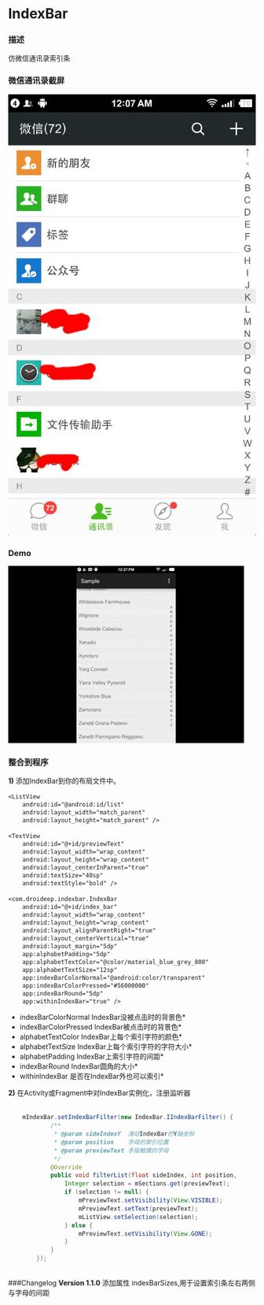 IndexBar
========

### 描述
仿微信通讯录索引条

### 微信通讯录截屏
![WX](screenshot/ScreenShot_微信.jpg)

### Demo
![demo](screenshot/demo1.gif)

### 整合到程序

**1)** 添加IndexBar到你的布局文件中。

    <ListView
        android:id="@android:id/list"
        android:layout_width="match_parent"
        android:layout_height="match_parent" />

    <TextView
        android:id="@+id/previewText"
        android:layout_width="wrap_content"
        android:layout_height="wrap_content"
        android:layout_centerInParent="true"
        android:textSize="40sp"
        android:textStyle="bold" />

    <com.droideep.indexbar.IndexBar
        android:id="@+id/index_bar"
        android:layout_width="wrap_content"
        android:layout_height="wrap_content"
        android:layout_alignParentRight="true"
        android:layout_centerVertical="true"
        android:layout_margin="5dp"
        app:alphabetPadding="5dp"
        app:alphabetTextColor="@color/material_blue_grey_800"
        app:alphabetTextSize="12sp"
        app:indexBarColorNormal="@android:color/transparent"
        app:indexBarColorPressed="#56000000"
        app:indexBarRound="5dp"
        app:withinIndexBar="true" />


* indexBarColorNormal     IndexBar没被点击时的背景色*
* indexBarColorPressed    IndexBar被点击时的背景色*
* alphabetTextColor       IndexBar上每个索引字符的颜色*
* alphabetTextSize        IndexBar上每个索引字符的字符大小*
* alphabetPadding         IndexBar上索引字符的间距*
* indexBarRound           IndexBar圆角的大小*
* withinIndexBar          是否在IndexBar外也可以索引*



**2)** 在Activity或Fragment中对IndexBar实例化，注册监听器
```java

	mIndexBar.setIndexBarFilter(new IndexBar.IIndexBarFilter() {
			/**
         	 * @param sideIndexY  滑动IndexBar的Y轴坐标
         	 * @param position    字母的索引位置
         	 * @param previewText 手指触摸的字母
         	 */
            @Override
            public void filterList(float sideIndex, int position, 				String previewText) {
                Integer selection = mSections.get(previewText);
                if (selection != null) {
                    mPreviewText.setVisibility(View.VISIBLE);
                    mPreviewText.setText(previewText);
                    mListView.setSelection(selection);
                } else {
                    mPreviewText.setVisibility(View.GONE);
                }
            }
        });
        
```

###Changelog
**Version 1.1.0**
添加属性 indexBarSizes,用于设置索引条左右两侧与字母的间距



